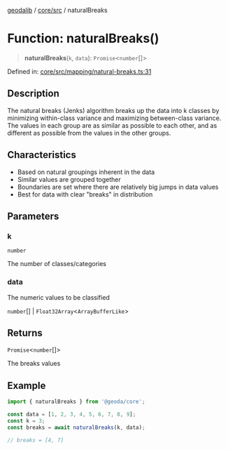 [geodalib](../../../modules.md) / [core/src](../index.md) / naturalBreaks

# Function: naturalBreaks()

> **naturalBreaks**(`k`, `data`): `Promise`\<`number`[]\>

Defined in: [core/src/mapping/natural-breaks.ts:31](https://github.com/GeoDaCenter/geoda-lib/blob/5c8fba7800a0ff8c8ed4b8b260cc40d1229fb38a/js/packages/core/src/mapping/natural-breaks.ts#L31)

## Description
The natural breaks (Jenks) algorithm breaks up the data into k classes by minimizing within-class variance
and maximizing between-class variance. The values in each group are as similar as possible to each other,
and as different as possible from the values in the other groups.

## Characteristics
- Based on natural groupings inherent in the data
- Similar values are grouped together
- Boundaries are set where there are relatively big jumps in data values
- Best for data with clear "breaks" in distribution

## Parameters

### k

`number`

The number of classes/categories

### data

The numeric values to be classified

`number`[] | `Float32Array`\<`ArrayBufferLike`\>

## Returns

`Promise`\<`number`[]\>

The breaks values

## Example

```ts
import { naturalBreaks } from '@geoda/core';

const data = [1, 2, 3, 4, 5, 6, 7, 8, 9];
const k = 3;
const breaks = await naturalBreaks(k, data);

// breaks = [4, 7]
```
